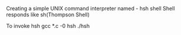 Creating a simple UNIX command interpreter named - hsh shell
Shell responds like sh(Thompson Shell)

To invoke hsh
	gcc *.c -0 hsh
	./hsh

